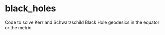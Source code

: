 # black_holes
Code to solve Kerr and Schwarzschild Black Hole geodesics in the equator or the metric
